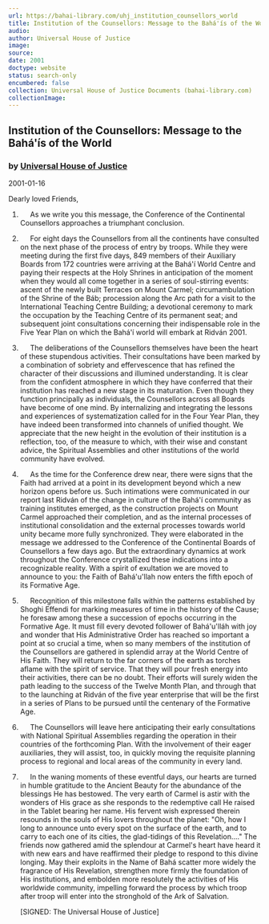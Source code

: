 ```yaml
---
url: https://bahai-library.com/uhj_institution_counsellors_world
title: Institution of the Counsellors: Message to the Bahá'ís of the World
audio: 
author: Universal House of Justice
image: 
source: 
date: 2001
doctype: website
status: search-only
encumbered: false
collection: Universal House of Justice Documents (bahai-library.com)
collectionImage: 
---
```



## Institution of the Counsellors: Message to the Bahá'ís of the World

### by [Universal House of Justice](https://bahai-library.com/author/Universal+House+of+Justice)

2001-01-16


Dearly loved Friends,  
  
1.       As we write you this message, the Conference of the Continental Counsellors approaches a triumphant conclusion.  
      
    
2.       For eight days the Counsellors from all the continents have consulted on the next phase of the process of entry by troops. While they were meeting during the first five days, 849 members of their Auxiliary Boards from 172 countries were arriving at the Bahá'í World Centre and paying their respects at the Holy Shrines in anticipation of the moment when they would all come together in a series of soul-stirring events: ascent of the newly built Terraces on Mount Carmel; circumambulation of the Shrine of the Báb; procession along the Arc path for a visit to the International Teaching Centre Building; a devotional ceremony to mark the occupation by the Teaching Centre of its permanent seat; and subsequent joint consultations concerning their indispensable role in the Five Year Plan on which the Bahá'í world will embark at Ridván 2001.  
      
    
3.       The deliberations of the Counsellors themselves have been the heart of these stupendous activities. Their consultations have been marked by a combination of sobriety and effervescence that has refined the character of their discussions and illumined understanding. It is clear from the confident atmosphere in which they have conferred that their institution has reached a new stage in its maturation. Even though they function principally as individuals, the Counsellors across all Boards have become of one mind. By internalizing and integrating the lessons and experiences of systematization called for in the Four Year Plan, they have indeed been transformed into channels of unified thought. We appreciate that the new height in the evolution of their institution is a reflection, too, of the measure to which, with their wise and constant advice, the Spiritual Assemblies and other institutions of the world community have evolved.  
      
    
4.       As the time for the Conference drew near, there were signs that the Faith had arrived at a point in its development beyond which a new horizon opens before us. Such intimations were communicated in our report last Ridván of the change in culture of the Bahá'í community as training institutes emerged, as the construction projects on Mount Carmel approached their completion, and as the internal processes of institutional consolidation and the external processes towards world unity became more fully synchronized. They were elaborated in the message we addressed to the Conference of the Continental Boards of Counsellors a few days ago. But the extraordinary dynamics at work throughout the Conference crystallized these indications into a recognizable reality. With a spirit of exultation we are moved to announce to you: the Faith of Bahá'u'llah now enters the fifth epoch of its Formative Age.  
      
    
5.       Recognition of this milestone falls within the patterns established by Shoghi Effendi for marking measures of time in the history of the Cause; he foresaw among these a succession of epochs occurring in the Formative Age. It must fill every devoted follower of Bahá'u'lláh with joy and wonder that His Administrative Order has reached so important a point at so crucial a time, when so many members of the institution of the Counsellors are gathered in splendid array at the World Centre of His Faith. They will return to the far corners of the earth as torches aflame with the spirit of service. That they will pour fresh energy into their activities, there can be no doubt. Their efforts will surely widen the path leading to the success of the Twelve Month Plan, and through that to the launching at Ridván of the five year enterprise that will be the first in a series of Plans to be pursued until the centenary of the Formative Age.  
      
    
6.       The Counsellors will leave here anticipating their early consultations with National Spiritual Assemblies regarding the operation in their countries of the forthcoming Plan. With the involvement of their eager auxiliaries, they will assist, too, in quickly moving the requisite planning process to regional and local areas of the community in every land.  
      
    
7.       In the waning moments of these eventful days, our hearts are turned in humble gratitude to the Ancient Beauty for the abundance of the blessings He has bestowed. The very earth of Carmel is astir with the wonders of His grace as she responds to the redemptive call He raised in the Tablet bearing her name. His fervent wish expressed therein resounds in the souls of His lovers throughout the planet: "Oh, how I long to announce unto every spot on the surface of the earth, and to carry to each one of its cities, the glad-tidings of this Revelation...." The friends now gathered amid the splendour at Carmel's heart have heard it with new ears and have reaffirmed their pledge to respond to this divine longing. May their exploits in the Name of Bahá scatter more widely the fragrance of His Revelation, strengthen more firmly the foundation of His institutions, and embolden more resolutely the activities of His worldwide community, impelling forward the process by which troop after troop will enter into the stronghold of the Ark of Salvation.  
      
    
    \[SIGNED: The Universal House of Justice\]